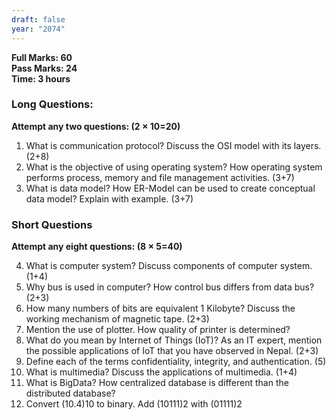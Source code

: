 ```yaml
---
draft: false
year: "2074"
---
```


**Full Marks: 60**\
**Pass Marks: 24**\
**Time: 3 hours**

### Long Questions:

**Attempt any two questions: (2 × 10=20)**

1. What is communication protocol? Discuss the OSI model with its layers. (2+8)
2. What is the objective of using operating system? How operating system performs process,
   memory and file management activities. (3+7)
3. What is data model? How ER-Model can be used to create conceptual data model? Explain with
   example. (3+7)

### Short Questions

**Attempt any eight questions: (8 × 5=40)**

4. What is computer system? Discuss components of computer system. (1+4)
5. Why bus is used in computer? How control bus differs from data bus? (2+3)
6. How many numbers of bits are equivalent 1 Kilobyte? Discuss the working mechanism of magnetic tape. (2+3)
7. Mention the use of plotter. How quality of printer is determined?
8. What do you mean by Internet of Things (IoT)? As an IT expert, mention the possible applications of IoT
   that you have observed in Nepal. (2+3)
9. Define each of the terms confidentiality, integrity, and authentication. (5)
10. What is multimedia? Discuss the applications of multimedia. (1+4)
11. What is BigData? How centralized database is different than the distributed database?
12. Convert (10.4)10 to binary. Add (10111)2 with (01111)2
